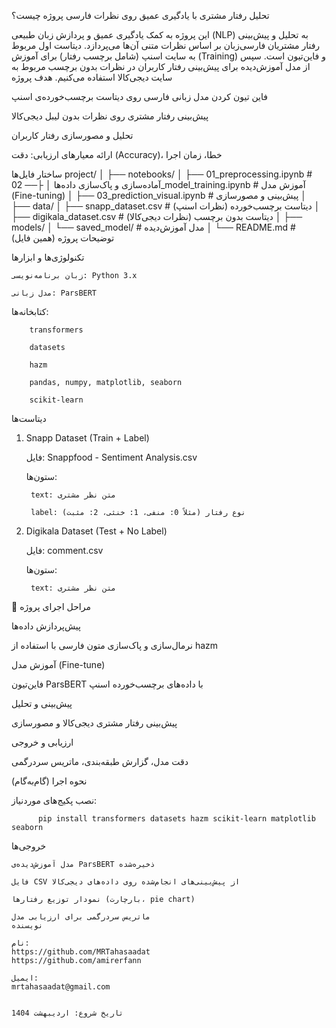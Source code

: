 تحلیل رفتار مشتری با یادگیری عمیق روی نظرات فارسی
 پروژه چیست؟

این پروژه به کمک یادگیری عمیق و پردازش زبان طبیعی (NLP) به تحلیل و پیش‌بینی رفتار مشتریان فارسی‌زبان بر اساس نظرات متنی آن‌ها می‌پردازد.
دیتاست اول مربوط به سایت اسنپ (شامل برچسب رفتار) برای آموزش (Training) و فاین‌تیون است. سپس از مدل آموزش‌دیده برای پیش‌بینی رفتار کاربران در نظرات بدون برچسب مربوط به سایت دیجی‌کالا استفاده می‌کنیم.
 هدف پروژه

  فاین تیون کردن مدل زبانی فارسی روی دیتاست برچسب‌خورده‌ی اسنپ

   پیش‌بینی رفتار مشتری روی نظرات بدون لیبل دیجی‌کالا

   تحلیل و مصورسازی رفتار کاربران

   ارائه معیارهای ارزیابی: دقت (Accuracy)، خطا، زمان اجرا

ساختار فایل‌ها
project/
│
├── notebooks/
│   ├── 01_preprocessing.ipynb       # آماده‌سازی و پاک‌سازی داده‌ها
│   ├── 02_model_training.ipynb      # آموزش مدل (Fine-tuning)
│   ├── 03_prediction_visual.ipynb   # پیش‌بینی و مصورسازی
│
├── data/
│   ├── snapp_dataset.csv            # دیتاست برچسب‌خورده (نظرات اسنپ)
│   ├── digikala_dataset.csv         # دیتاست بدون برچسب (نظرات دیجی‌کالا)
│
├── models/
│   └── saved_model/                 # مدل آموزش‌دیده
│
└── README.md                        # توضیحات پروژه (همین فایل)

تکنولوژی‌ها و ابزارها

    زبان برنامه‌نویسی: Python 3.x

    مدل زبانی: ParsBERT

  کتابخانه‌ها:

        transformers

        datasets

        hazm

        pandas, numpy, matplotlib, seaborn

        scikit-learn

 دیتاست‌ها
1. Snapp Dataset (Train + Label)

    فایل: Snappfood - Sentiment Analysis.csv

    ستون‌ها:

        text: متن نظر مشتری

        label: نوع رفتار (مثلاً 0: منفی، 1: خنثی، 2: مثبت)

2. Digikala Dataset (Test + No Label)

    فایل: comment.csv

    ستون‌ها:

        text: متن نظر مشتری

🚀 مراحل اجرای پروژه

  پیش‌پردازش داده‌ها

 نرمال‌سازی و پاک‌سازی متون فارسی با استفاده از hazm

  آموزش مدل (Fine-tune)

  فاین‌تیون ParsBERT با داده‌های برچسب‌خورده اسنپ

  پیش‌بینی و تحلیل

  پیش‌بینی رفتار مشتری دیجی‌کالا و مصورسازی

  ارزیابی و خروجی

   دقت مدل، گزارش طبقه‌بندی، ماتریس سردرگمی

 نحوه اجرا (گام‌به‌گام)

  نصب پکیج‌های موردنیاز:
  
          pip install transformers datasets hazm scikit-learn matplotlib seaborn

 خروجی‌ها

    مدل آموزش‌دیده‌ی ParsBERT ذخیره‌شده

    فایل CSV از پیش‌بینی‌های انجام‌شده روی داده‌های دیجی‌کالا

    نمودار توزیع رفتارها (بارچارت، pie chart)

    ماتریس سردرگمی برای ارزیابی مدل
    نویسنده

    نام:
    https://github.com/MRTahasaadat
    https://github.com/amirerfann 

    ایمیل:
    mrtahasaadat@gmail.com
    

    تاریخ شروع: اردیبهشت 1404
